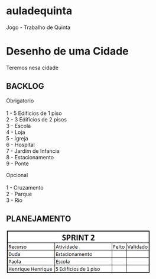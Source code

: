 # auladequinta
Jogo - Trabalho de Quinta

# Desenho de uma Cidade

Teremos nesa cidade<br>

## BACKLOG ##

Obrigatorio<br><br>
1 - 5 Edificios de 1 piso<br>
2 - 3 Edificios de 2 pisos<br>
3 - Escola<br>
4 - Loja<br>
5 - Igreja<br>
6 - Hospital<br>
7 - Jardim de Infancia<br>
8 - Estacionamento<br>
9 - Ponte<br>

Opcional<br><br>
1 - Cruzamento<br>
2 - Parque<br>
3 - Rio<br>


## PLANEJAMENTO ##

<img src="https://github.com/gahgarrido/auladequinta/blob/master/spt2.png" alt="Smiley face" >
